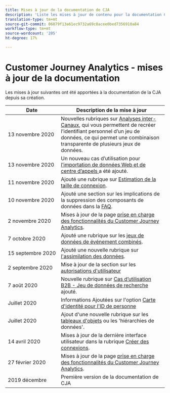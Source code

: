 ```yaml
---
title: Mises à jour de la documentation de CJA
description: 'Liste les mises à jour de contenu pour la documentation Customer Journey Analytics définie depuis décembre 2019. '
translation-type: tm+mt
source-git-commit: 06079f13a61ec9732a69c8acee0bed7356910a84
workflow-type: tm+mt
source-wordcount: '205'
ht-degree: 17%

---
```



# Customer Journey Analytics - mises à jour de la documentation

Les mises à jour suivantes ont été apportées à la documentation de la CJA depuis sa création.

| Date | Description de la mise à jour |
| --- | --- |
| 13 novembre 2020 | Nouvelles rubriques sur [Analyses inter-Canaux](/help/connections/cca/overview.md), qui vous permettent de recréer l’identifiant personnel d’un jeu de données, ce qui permet une combinaison transparente de plusieurs jeux de données. |
| 13 novembre 2020 | Un nouveau cas d’utilisation pour [l’importation de données Web et de centre d’appels ](/help/use-cases/call-center.md) a été ajouté. |
| 11 novembre 2020 | Ajouté une rubrique sur [Estimation de la taille de connexion](/help/connections/estimate-connection-size.md). |
| 10 novembre 2020 | Ajouté une section sur les implications de la suppression des composants de données dans la [FAQ](/help/getting-started/cja-faq.md). |
| 2 novembre 2020 | Mises à jour de la page [prise en charge des fonctionnalités du Customer Journey Analytics](/help/getting-started/cja-aa.md). |
| 7 octobre 2020 | Ajouté une rubrique sur les [jeux de données de événement combinés](/help/connections/combined-dataset.md). |
| 15 septembre 2020 | Ajouté une nouvelle rubrique sur [l&#39;assimilation des données](/help/use-cases/data-ingestion.md). |
| 2 septembre 2020 | Mise à jour de la section sur les [autorisations d&#39;utilisateur](https://docs.adobe.com/content/help/fr-FR/analytics-platform/using/cja-overview/cja-overview.html#user-access-permissions) |
| 7 août 2020 | Nouvelle rubrique sur [Cas d’utilisation B2B - Jeu de données de recherche ](/help/use-cases/b2b.md) ajouté. |
| Juillet 2020 | Informations Ajoutées sur l&#39;option [Carte d&#39;identité pour l&#39;ID de personne](https://docs.adobe.com/content/help/fr-FR/analytics-platform/using/cja-connections/create-connection.html#use-identity-map-as-a-person-id) |
| Juillet 2020 | Ajout d&#39;une nouvelle rubrique sur les [tableaux d&#39;objets](/help/use-cases/object-arrays.md) ou les &#39;hiérarchies de données&#39;. |
| 14 avril 2020 | Mises à jour de la dernière interface utilisateur dans la rubrique [Créer des connexions](/help/connections/create-connection.md). |
| 27 février 2020 | Mises à jour de la page [prise en charge des fonctionnalités du Customer Journey Analytics](/help/getting-started/cja-aa.md). |
| 2019 décembre | Première version de la documentation de CJA |
